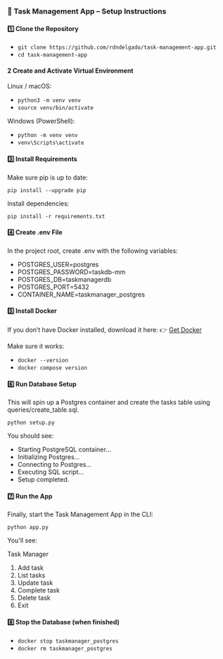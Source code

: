 ### 🚀 Task Management App – Setup Instructions

#### 1️⃣ Clone the Repository
- `git clone https://github.com/rdndelgado/task-management-app.git`
- `cd task-management-app`

#### 2️ Create and Activate Virtual Environment
Linux / macOS:
- `python3 -m venv venv`
- `source venv/bin/activate`

Windows (PowerShell):
- `python -m venv venv`
- `venv\Scripts\activate`

#### 3️⃣ Install Requirements

Make sure pip is up to date:

`pip install --upgrade pip`


Install dependencies:

`pip install -r requirements.txt`

#### 4️⃣ Create .env File

In the project root, create .env with the following variables:

- POSTGRES_USER=postgres
- POSTGRES_PASSWORD=taskdb-mm
- POSTGRES_DB=taskmanagerdb
- POSTGRES_PORT=5432
- CONTAINER_NAME=taskmanager_postgres

#### 5️⃣ Install Docker

If you don’t have Docker installed, download it here:
👉 [Get Docker](https://docs.docker.com/get-docker/)

Make sure it works:

- `docker --version`
- `docker compose version`

#### 6️⃣ Run Database Setup

This will spin up a Postgres container and create the tasks table using queries/create_table.sql.

`python setup.py`

You should see:

- Starting PostgreSQL container...
- Initializing Postgres...
- Connecting to Postgres...
- Executing SQL script...
- Setup completed.

#### 7️⃣ Run the App

Finally, start the Task Management App in the CLI:

`python app.py`

You'll see:

Task Manager
1. Add task
2. List tasks
3. Update task
4. Complete task
5. Delete task
6. Exit

#### 8️⃣ Stop the Database (when finished)
- `docker stop taskmanager_postgres`
- `docker rm taskmanager_postgres`